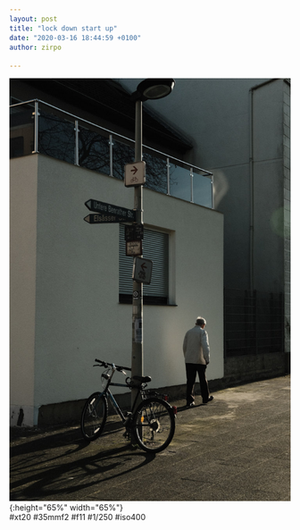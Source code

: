 ```yaml
---
layout: post
title: "lock down start up"
date: "2020-03-16 18:44:59 +0100"
author: zirpo

---
```


![covid_001](/photos/covid_001.jpg){:height="65%" width="65%"} <br>
#xt20 #35mmf2 #f11 #1/250 #iso400
